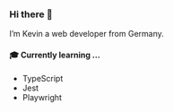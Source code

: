 ### Hi there 👋

I’m Kevin a web developer from Germany.

#### 🎓 Currently learning ...

- TypeScript
- Jest
- Playwright
